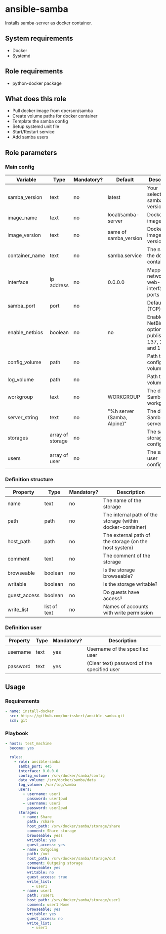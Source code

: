 # ansible-samba

Installs samba-server as docker container.

## System requirements

* Docker
* Systemd

## Role requirements

* python-docker package

## What does this role

* Pull docker image from dperson/samba
* Create volume paths for docker container
* Template the samba config
* Setup systemd unit file
* Start/Restart service
* Add samba users

## Role parameters

### Main config

| Variable      | Type | Mandatory? | Default | Description           |
|---------------|------|------------|---------|-----------------------|
| samba_version         | text | no | latest | Your selected samba version |
| image_name            | text | no | local/samba-server | Docker image name                                 |
| image_version         | text | no | same of samba_version | Docker image version                           |
| container_name        | text | no | samba.service                 | The name of the docker container       |
| interface             | ip address | no | 0.0.0.0                 | Mapped network for web-interface ports |
| samba_port            | port       | no | <empty>                 | Default port (TCP): 445                |
| enable_netbios        | boolean    | no | no                      | Enables NetBios option and publish ports 137, 138 and 138 |
| config_volume         | path       | no | <empty>                 | Path to config volume                  |
| log_volume            | path       | no | <empty>                 | Path to log volume                     |
| workgroup             | text       | no | WORKGROUP               | The default Samba workgroup            |
| server_string         | text       | no | "%h server (Samba, Alpine)" | The default Samba server string    |
| storages              | array of storage | no | <empty array>         | The samba storage configuration    |
| users                 | array of user    | no | <empty array>         | The samba user configuration       |

### Definition structure

| Property      | Type | Mandatory? | Description           |
|---------------|------|------------|-----------------------|
| name          | text | no         | The name of the storage |
| path          | path | no         | The internal path of the storage (within docker-container) |
| host_path     | path | no         | The external path of the storage (on the host system)      |
| comment       | text | no         | The comment of the storage                                 |
| browseable    | boolean | no      | Is the storage browseable?                                 |
| writable      | boolean | no      | Is the storage writable?                                   |
| guest_access  | boolean | no      | Do guests have access?                                     |
| write_list    | list of text | no | Names of accounts with write permission                    |

### Definition user

| Property      | Type | Mandatory? | Description           |
|---------------|------|------------|-----------------------|
| username      | text | yes        | Username of the specified user |
| password      | text | yes        | (Clear text) password of the specified user |

## Usage

### Requirements

```yaml
- name: install-docker
  src: https://github.com/borisskert/ansible-samba.git
  scm: git
```

### Playbook

```yaml
- hosts: test_machine
  become: yes

  roles:
    - role: ansible-samba
      samba_port: 445
      interface: 0.0.0.0
      config_volume: /srv/docker/samba/config
      data_volume: /srv/docker/samba/data
      log_volume: /var/log/samba
      users:
        - username: user1
          password: user1pwd
        - username: user2
          password: user2pwd
      storages:
        - name: Share
          path: /share
          host_path: /srv/docker/samba/storage/share
          comment: Share storage
          browseable: yess
          writable: yes
          guest_access: yes
        - name: Outgoing
          path: /out
          host_path: /srv/docker/samba/storage/out
          comment: Outgoing storage
          browseable: yes
          writable: no
          guest_access: true
          write_list:
            - user1
        - name: user1
          path: /user1
          host_path: /srv/docker/samba/storage/user1
          comment: user1 Home
          browseable: yes
          writable: yes
          guest_access: no
          write_list:
            - user1
```
